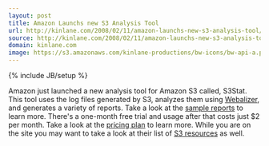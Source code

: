 ```yaml
---
layout: post
title: Amazon Launchs new S3 Analysis Tool
url: http://kinlane.com/2008/02/11/amazon-launchs-new-s3-analysis-tool/
source: http://kinlane.com/2008/02/11/amazon-launchs-new-s3-analysis-tool/
domain: kinlane.com
image: https://s3.amazonaws.com/kinlane-productions/bw-icons/bw-api-a.png
---
```

{% include JB/setup %}<p>
     Amazon just launched a new analysis tool for Amazon S3 called, S3Stat. This tool uses the log files generated by S3, analyzes them using <a href="http://www.mrunix.net/webalizer/">Webalizer</a>, and generates a variety of reports. Take a look at the <a href="http://www.s3stat.com/web-stats/sample-reports.ashx">sample reports</a> to learn more. There's a one-month free trial and usage after that costs just $2 per month. Take a look at the <a href="http://www.s3stat.com/web-stats/pricing.ashx">pricing plan</a> to learn more. While you are on the site you may want to take a look at their list of <a href="http://www.s3stat.com/web-stats/S3-resources.ashx">S3 resources</a> as well.
</p>